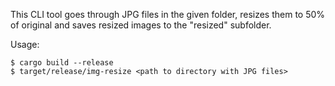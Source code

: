 This CLI tool goes through JPG files in the given folder, resizes them to 50% of original and saves resized images to the "resized" subfolder.

Usage:
```
$ cargo build --release
$ target/release/img-resize <path to directory with JPG files>
```
